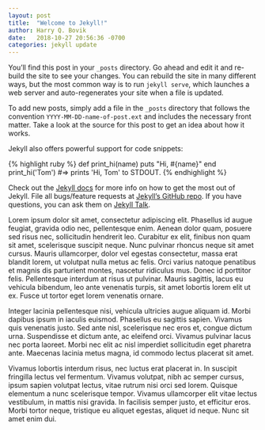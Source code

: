 ```yaml
---
layout: post
title:  "Welcome to Jekyll!"
author: Harry Q. Bovik
date:   2018-10-27 20:56:36 -0700
categories: jekyll update
---
```

You’ll find this post in your `_posts` directory. Go ahead and edit it and re-build the site to see your changes. You can rebuild the site in many different ways, but the most common way is to run `jekyll serve`, which launches a web server and auto-regenerates your site when a file is updated.

To add new posts, simply add a file in the `_posts` directory that follows the convention `YYYY-MM-DD-name-of-post.ext` and includes the necessary front matter. Take a look at the source for this post to get an idea about how it works.

Jekyll also offers powerful support for code snippets:

{% highlight ruby %}
def print_hi(name)
  puts "Hi, #{name}"
end
print_hi('Tom')
#=> prints 'Hi, Tom' to STDOUT.
{% endhighlight %}

Check out the [Jekyll docs][jekyll-docs] for more info on how to get the most out of Jekyll. File all bugs/feature requests at [Jekyll’s GitHub repo][jekyll-gh]. If you have questions, you can ask them on [Jekyll Talk][jekyll-talk].

Lorem ipsum dolor sit amet, consectetur adipiscing elit. Phasellus id augue feugiat, gravida odio nec, pellentesque enim. Aenean dolor quam, posuere sed risus nec, sollicitudin hendrerit leo. Curabitur ex elit, finibus non quam sit amet, scelerisque suscipit neque. Nunc pulvinar rhoncus neque sit amet cursus. Mauris ullamcorper, dolor vel egestas consectetur, massa erat blandit lorem, ut volutpat nulla metus ac felis. Orci varius natoque penatibus et magnis dis parturient montes, nascetur ridiculus mus. Donec id porttitor felis. Pellentesque interdum at risus ut pulvinar. Mauris sagittis, lacus eu vehicula bibendum, leo ante venenatis turpis, sit amet lobortis lorem elit ut ex. Fusce ut tortor eget lorem venenatis ornare.

Integer lacinia pellentesque nisi, vehicula ultricies augue aliquam id. Morbi dapibus ipsum in iaculis euismod. Phasellus eu sagittis sapien. Vivamus quis venenatis justo. Sed ante nisl, scelerisque nec eros et, congue dictum urna. Suspendisse et dictum ante, ac eleifend orci. Vivamus pulvinar lacus nec porta laoreet. Morbi nec elit ac nisl imperdiet sollicitudin eget pharetra ante. Maecenas lacinia metus magna, id commodo lectus placerat sit amet.

Vivamus lobortis interdum risus, nec luctus erat placerat in. In suscipit fringilla lectus vel fermentum. Vivamus volutpat, nibh ac semper cursus, ipsum sapien volutpat lectus, vitae rutrum nisi orci sed lorem. Quisque elementum a nunc scelerisque tempor. Vivamus ullamcorper elit vitae lectus vestibulum, in mattis nisi gravida. In facilisis semper justo, et efficitur eros. Morbi tortor neque, tristique eu aliquet egestas, aliquet id neque. Nunc sit amet enim dui.

[jekyll-docs]: https://jekyllrb.com/docs/home
[jekyll-gh]:   https://github.com/jekyll/jekyll
[jekyll-talk]: https://talk.jekyllrb.com/
